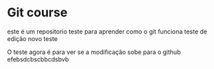 # Git course

este é um repositorio teste para aprender como o git funciona
teste de edição
novo teste

O teste agora é para ver se a modificação sobe para o github
efebsdcbscbbcdsbvb
